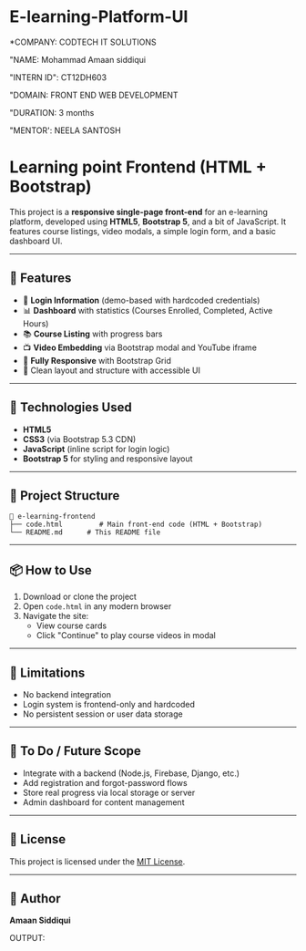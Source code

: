 # E-learning-Platform-UI

*COMPANY: CODTECH IT SOLUTIONS

"NAME: Mohammad Amaan siddiqui

"INTERN ID": CT12DH603

"DOMAIN: FRONT END WEB DEVELOPMENT

"DURATION: 3 months

"MENTOR': NEELA SANTOSH

# Learning point Frontend (HTML + Bootstrap)

This project is a **responsive single-page front-end** for an e-learning platform, developed using **HTML5**, **Bootstrap 5**, and a bit of JavaScript. It features course listings, video modals, a simple login form, and a basic dashboard UI.

---

## 🚀 Features

- 🔐 **Login Information** (demo-based with hardcoded credentials)
- 📊 **Dashboard** with statistics (Courses Enrolled, Completed, Active Hours)
- 📚 **Course Listing** with progress bars
- 📺 **Video Embedding** via Bootstrap modal and YouTube iframe
- 📱 **Fully Responsive** with Bootstrap Grid
- 🎨 Clean layout and structure with accessible UI

---

## 🔧 Technologies Used

- **HTML5**
- **CSS3** (via Bootstrap 5.3 CDN)
- **JavaScript** (inline script for login logic)
- **Bootstrap 5** for styling and responsive layout

---

## 📁 Project Structure

```
📂 e-learning-frontend
├── code.html         # Main front-end code (HTML + Bootstrap)
└── README.md      # This README file
```

---

## 📦 How to Use

1. Download or clone the project
2. Open `code.html` in any modern browser
3. Navigate the site:
   - View course cards
   - Click "Continue" to play course videos in modal

---

## 🚫 Limitations

- No backend integration
- Login system is frontend-only and hardcoded
- No persistent session or user data storage

---

## 📌 To Do / Future Scope

- Integrate with a backend (Node.js, Firebase, Django, etc.)
- Add registration and forgot-password flows
- Store real progress via local storage or server
- Admin dashboard for content management

---

## 📄 License

This project is licensed under the [MIT License](https://opensource.org/licenses/MIT).

---

## 🙋 Author

**Amaan Siddiqui**  

OUTPUT:








